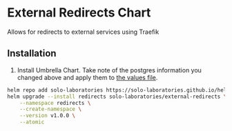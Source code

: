 # External Redirects Chart
Allows for redirects to external services using Traefik

## Installation
1. Install Umbrella Chart. Take note of the postgres information you changed above and apply them to [the values file](coder/values.yaml).
```bash
helm repo add solo-laboratories https://solo-laboratories.github.io/helm-charts && \
helm upgrade --install redirects solo-laboratories/external-redirects \
    --namespace redirects \
    --create-namespace \
    --version v1.0.0 \
    --atomic
```
